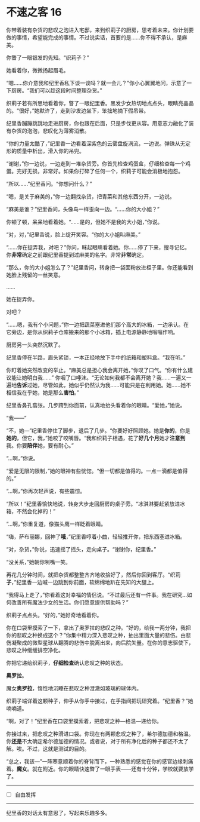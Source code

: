 # 不速之客 16

你带着装有杂货的悲叹之泡进入宅邸，来到织莉子的厨房，思考着未来。你计划要做的事情，希望能完成的事情。不过说实话，首要的是……你不得不承认，是麻美。

你瞥了一眼银发的先知。“织莉子？”

她看着你，微微扬起眉毛。

“嗯……你介意我和纪里香私下谈一谈吗？就一会儿？”你小心翼翼地问，示意了一下厨房。“我们可以趁这段时间整理杂货。”

织莉子若有所思地看着你，瞥了一眼纪里香。黑发少女热切地点点头，眼睛亮晶晶的。“很好，”她默许了，走到沙发边坐下，笨拙地摘下假吊带。

纪里香蹦蹦跳跳地走进厨房，你也跟在后面，只是步伐更从容。用意志力融化了装有杂货的泡泡，悲叹化为薄雾消散。

“你的力量太酷了，”纪里香一边看着深紫色的云雾盘旋涡流，一边说。弹珠从无定形的质量中析出，滑入你的吊兜。

“谢谢，”你一边说，一边走到一堆杂货旁。你首先检查鸡蛋盒，仔细检查每一个鸡蛋。完好无损，非常好。如果你打碎了任何一个，织莉子可能会消极地抱怨。

“所以……”纪里香问。“你想问什么？”

“嗯，是关于麻美的，”你一边翻找杂货，把青菜和其他东西分开，一边说。

“麻美是谁？”纪里香问，头像鸟一样歪向一边。“……你的大小姐？”

你顿了顿，呆呆地看着她。“……是的，但她不是我的大小姐，”你说。

“对，对，”纪里香说，脸上绽开笑容。“你的大小姐叫麻美。”

“……你在捉弄我，对吧？”你问，眯起眼睛看着她。你……停了下来，搜寻记忆。你**非常**确定之前跟纪里香提到过麻美的名字。非常**非常**确定。

“那么，你的大小姐怎么了？”纪里香问，转身把一袋面粉放进柜子里。你还能看到她脸上残留的一丝笑意。

……

她在捉弄你。

对吧？

“……嗯，我有个小问题，”你一边把蔬菜塞进他们那个高大的冰箱，一边承认。在它旁边，是你从织莉子仓库搬来的那个小冰箱，插上电源静静地嗡嗡作响。

厨房另一头突然沉默了。

纪里香停在半路，眉头紧锁，一本正经地放下手中的纸箱和塑料盒。“我在听。”

你盯着她突然改变的举止。“麻美总是担心我会离开她，”你叹了口气。“你有什么建议能让她明白我……” 你咽了口唾沫。“无论如何我都不会离开她？我……一遍又一遍地**告诉**过她，尽管如此，她似乎仍然认为我……可能只是在利用她。她……她不相信我在乎她，她是那么**害怕**。”

纪里香鼻孔翕张。几步跨到你面前，认真地抬头看着你的眼睛。“爱她，”她说。

“我——”

“不，她—”纪里香停住了脚步，退后了几步。“你要好好照顾她。她是**你的**，你是**她的**，但它，我，”她咬了咬嘴唇。“我和织莉子相遇，花了**好几个月**她才**注意到**我。你要**陪伴**她，要有耐心。”

“...啊，”你说。

“爱是无限的限制，”她的眼神有些恍惚。“但一切都是值得的。一点一滴都是值得的。”

“...啊，”你再次轻声说，有些震惊。

“所以！”纪里香愉快地说，转身大步走回厨房的桌子旁。“冰淇淋要赶紧放进冰箱，不然会化掉的！”

“...啊，”你重复道，像猫头鹰一样眨着眼睛。

“嗨，萨布丽娜，回神了**哦**，”纪里香哼着小曲，轻轻推开你，把东西塞进冰箱。

“对，杂货，”你说，迅速摇了摇头，走向桌子。“谢谢你，纪里香。”

“没关系，”她朝你咧嘴一笑。

再花几分钟时间，就把杂货都整整齐齐地收拾好了，然后你回到客厅。“织莉**子**，”纪里香一边喊一边跳到你前面，软绵绵地趴在先知的大腿上。

“我得马上走了，”你看着这对幸福的情侣说。“不过最后还有一件事。我在研究...如何改善所有魔法少女的生活。你们愿意提供帮助吗？”

织莉子点点头。“好的，”她好奇地看着你。

你在口袋里摸索了一下，拿出了奥罗拉的悲叹之种。“好的，给我一两分钟，我把你的悲叹之种换成这个？”你集中精力深入悲叹之种，抽出里面大量的悲伤。由悲伤凝聚成的微型星球从翻腾的悲伤中脱离出来，向后院矢量。在你的意志驱使下，悲叹之种缓缓排空净化。

你把它递给织莉子，**仔细检查**确认悲叹之种的状态。

**奥罗拉**。

魔女**奥罗拉**，惰性地沉睡在悲叹之种澄澈如玻璃的球体内。

织莉子端详着这颗种子，伸手从你手中接过，在手指间把玩研究着。“纪里香？”她喃喃道。

“啊，对了！”纪里香在口袋里摸索着，把悲叹之种—格温—递给你。

你接过来，把悲叹之种滑进口袋。你现在有两颗悲叹之种了，希尔德加德和格温。你**还是**不太确定希尔德加德的情况。或者说，对于所有净化后的种子都还不太了解。唉。不过，这就是测试的目的。

“总之，我该—”一阵寒意顺着你的脊背而下，一种熟悉的感觉在你的感官边缘刺痛着。**魔女**。就在附近。你的眼睛快速瞥了一眼手表——还有十分钟，学校就要放学了。

---

- [ ] 自由发挥

---

纪里香的对话太有意思了，写起来乐趣多多。

